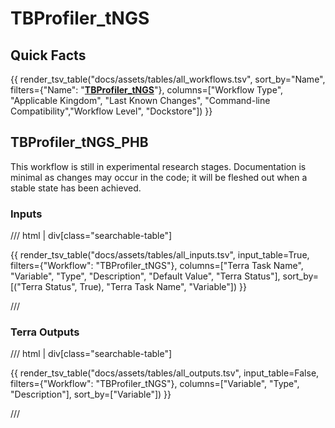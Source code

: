 # TBProfiler_tNGS

## Quick Facts

{{ render_tsv_table("docs/assets/tables/all_workflows.tsv", sort_by="Name", filters={"Name": "[**TBProfiler_tNGS**](../workflows/standalone/tbprofiler_tngs.md)"}, columns=["Workflow Type", "Applicable Kingdom", "Last Known Changes", "Command-line Compatibility","Workflow Level", "Dockstore"]) }}

## TBProfiler_tNGS_PHB

This workflow is still in experimental research stages. Documentation is minimal as changes may occur in the code; it will be fleshed out when a stable state has been achieved.

### Inputs

/// html | div[class="searchable-table"]

{{ render_tsv_table("docs/assets/tables/all_inputs.tsv", input_table=True, filters={"Workflow": "TBProfiler_tNGS"}, columns=["Terra Task Name", "Variable", "Type", "Description", "Default Value", "Terra Status"], sort_by=[("Terra Status", True), "Terra Task Name", "Variable"]) }}

///

### Terra Outputs

/// html | div[class="searchable-table"]

{{ render_tsv_table("docs/assets/tables/all_outputs.tsv", input_table=False, filters={"Workflow": "TBProfiler_tNGS"}, columns=["Variable", "Type", "Description"], sort_by=["Variable"]) }}

///
